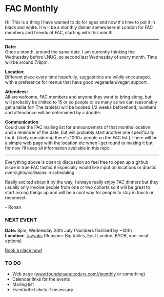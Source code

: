 # FAC  Monthly

Hi! This is a thing I have wanted to do for ages and now it's time to put it in black and white. It will be a monthly dinner somewhere in London for FAC members and friends of FAC, starting with this month.

___

**Date:**  
Once a month, around the same date. I am currently thinking the Wednesday before LNUG, so second last Wednesday of every month. Time will be around 7/8pm.  

**Location:**  
Different place every time hopefully, suggestions are wildly encouraged, with a preference for menus that have good vegetarian/vegan support.  

**Attendees:**  
All are welcome, FAC members and anyone they want to bring along, but will probably be limited to 15 or so people or as many as we can reasonably get a table for! The table(s) will be booked 1/2 weeks beforehand, numbers and attendance will be determined by a doodle.

**Communication:**  
Could use the FAC mailing list for announcemnts of that months location and a reminder of the date, but will probably start another one specifically for it. (likely considering there's 1000+ people on the FAC list.) There will be a simple web page with the location etc when I get round to making it but for now I'll keep all information available in this repo. 

___

Everything above is open to discussion so feel free to open up a github issue in true FAC fashion! Especially would like input on locations or drastic oversights/collisions in scheduling.

Really excited about it by the way, I always really enjoy FAC dinners but they usually only involve people from one or two cohorts so it will be great to start mixing things up and will be a cool way for people to stay in touch or reconnect.

\- Ronan

### NEXT EVENT
**Date:** 8pm, Wednesday 20th July (Numbers finalised by ~13th)  
**Location:** [Tayyabs](http://www.tayyabs.co.uk/) (Reasons: Big tables, East London, BYOB, non-meat options)  

[Book a place now!](http://doodle.com/poll/auy9hn6y8ua42c3r)

### TO DO
- Web page (www.foundersandcoders.com//monthly or something)
- Calendar links for the events
- Mailing list
- Eventbrite tickets if necessary
